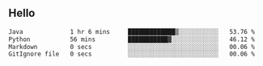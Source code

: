 ## Hello
<!--START_SECTION:waka-->

```txt
Java             1 hr 6 mins     █████████████▒░░░░░░░░░░░   53.76 %
Python           56 mins         ███████████▓░░░░░░░░░░░░░   46.12 %
Markdown         0 secs          ░░░░░░░░░░░░░░░░░░░░░░░░░   00.06 %
GitIgnore file   0 secs          ░░░░░░░░░░░░░░░░░░░░░░░░░   00.06 %
```

<!--END_SECTION:waka-->
